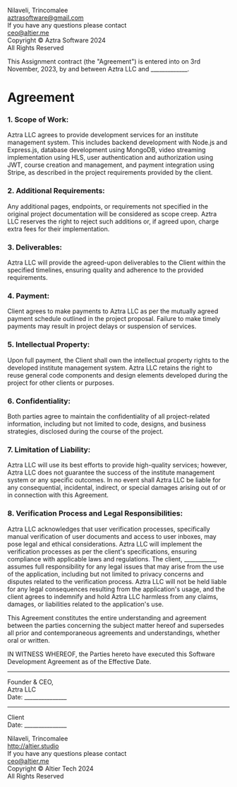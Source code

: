 Nilaveli, Trincomalee  
aztrasoftware@gmail.com  
If you have any questions please contact  
ceo@altier.me  
Copyright © Aztra Software 2024  
All Rights Reserved  

This Assignment contract (the "Agreement") is entered into on 3rd November, 2023, by and between Aztra LLC and _____________.

# Agreement

### 1. Scope of Work:

Aztra LLC agrees to provide development services for an institute management system. This includes backend development with Node.js and Express.js, database development using MongoDB, video streaming implementation using HLS, user authentication and authorization using JWT, course creation and management, and payment integration using Stripe, as described in the project requirements provided by the client.

### 2. Additional Requirements:

Any additional pages, endpoints, or requirements not specified in the original project documentation will be considered as scope creep. Aztra LLC reserves the right to reject such additions or, if agreed upon, charge extra fees for their implementation.

### 3. Deliverables:

Aztra LLC will provide the agreed-upon deliverables to the Client within the specified timelines, ensuring quality and adherence to the provided requirements.

### 4. Payment:

Client agrees to make payments to Aztra LLC as per the mutually agreed payment schedule outlined in the project proposal. Failure to make timely payments may result in project delays or suspension of services.

### 5. Intellectual Property:

Upon full payment, the Client shall own the intellectual property rights to the developed institute management system. Aztra LLC retains the right to reuse general code components and design elements developed during the project for other clients or purposes.

### 6. Confidentiality:

Both parties agree to maintain the confidentiality of all project-related information, including but not limited to code, designs, and business strategies, disclosed during the course of the project.

### 7. Limitation of Liability:

Aztra LLC will use its best efforts to provide high-quality services; however, Aztra LLC does not guarantee the success of the institute management system or any specific outcomes. In no event shall Aztra LLC be liable for any consequential, incidental, indirect, or special damages arising out of or in connection with this Agreement.

### 8. Verification Process and Legal Responsibilities:

Aztra LLC acknowledges that user verification processes, specifically manual verification of user documents and access to user inboxes, may pose legal and ethical considerations. Aztra LLC will implement the verification processes as per the client's specifications, ensuring compliance with applicable laws and regulations. The client, ___________, assumes full responsibility for any legal issues that may arise from the use of the application, including but not limited to privacy concerns and disputes related to the verification process. Aztra LLC will not be held liable for any legal consequences resulting from the application's usage, and the client agrees to indemnify and hold Aztra LLC harmless from any claims, damages, or liabilities related to the application's use.

This Agreement constitutes the entire understanding and agreement between the parties concerning the subject matter hereof and supersedes all prior and contemporaneous agreements and understandings, whether oral or written.

IN WITNESS WHEREOF, the Parties hereto have executed this Software Development Agreement as of the Effective Date.

______________________________  
Founder & CEO,  
Aztra LLC  
Date: _______________

______________________________  
Client  
Date: _______________

Nilaveli, Trincomalee  
http://altier.studio  
If you have any questions please contact  
ceo@altier.me  
Copyright © Altier Tech 2024  
All Rights Reserved  
